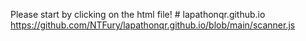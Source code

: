 Please start by clicking on the html file! # lapathonqr.github.io
https://github.com/NTFury/lapathonqr.github.io/blob/main/scanner.js

